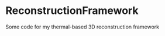 ReconstructionFramework
=======================

Some code for my thermal-based 3D reconstruction framework 
